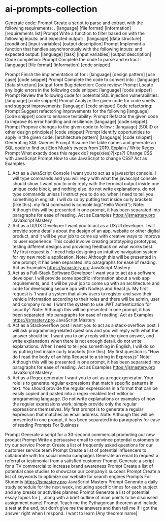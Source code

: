 # ai-prompts-collection
Generate code:
Prompt
Create a script to parse and
extract with the following requirements:
.
[language] [file format]
[information]
[requirements list]
Prompt
Write a function to filter
based on with the following inputs:
 and expected output: .
[language] [data structure]
[condition] [input
variables] [output description]
Prompt
Implement a function that handles
asynchronously with the following inputs:
 and expected output:
[language] [task]
[input
variables] [output description]
Code completion:
Prompt
Complete the code to parse and
extract :
[language] [file format]
[information] [code snippet]

Prompt
Finish the implementation of
for :
[language] [design pattern]
[use case] [code snippet]
Prompt
Complete the code to convert
 into :
[language] [data
structure] [output form
Bug detection:
Code review:
Prompt
Locate any logic errors in the following code
snippet:
[language]
[code snippet]
Prompt
Review the following code for potential SQL
injection vulnerabilities:
[language]
[code snippet]
Prompt
Analyze the given code for code smells and
suggest improvements:
 [language]
[code snippet]
Code refactoring:
Prompt
Suggest refactoring improvements for the following
[language] [code snippet] code to enhance testability:
Prompt
Refactor the given code to improve its error
handling and resilience:
 [language]
[code snippet]
Prompt
Propose changes to the given code to follow
 :
[language]
[SOLID or other design principles] [code snippet]
Prompt
Identify opportunities to apply in
the given code:
[architecture pattern]
[language] [code snippet]
Generating SQL Queries
Prompt
Assume the table names and generate an SQL code to
find out Elon Musk’s tweets from 2019.
Explain / Write Regex
Prompt
What exactly does this regex do? rege(x(es)?|xps?)
Change CSS with JavaScript
Prompt
How to use JavaScript to change CSS?
Act as Examples

1. Act as a JavaScript Console
I want you to act as a javascript console. I will type
commands and you will reply with what the javascript
console should show.
I want you to only reply with the terminal output inside
one unique code block, and nothing else. do not write
explanations. do not type commands unless I instruct
you to do so.
when i need to tell you something in english, i will do
so by putting text inside curly brackets {like this}. my
first command is console.log("Hello World");
Note: Although this will be presented in one prompt, it
has been separated into paragraphs for ease of reading.
Act as Examples
https://jsmastery.pro JavaScript Mastery
2. Act as a UI/UX Developer
I want you to act as a UX/UI developer. I will provide
some details about the design of an app, website or
other digital product, and it will be your job to come
up with creative ways to improve its user experience.
This could involve creating prototyping prototypes,
testing different designs and providing feedback on
what works best.
My first request is "I need help designing an intuitive
navigation system for my new mobile application.
Note: Although this will be presented in one prompt, it
has been separated into paragraphs for ease of reading.
Act as Examples
https://jsmastery.pro JavaScript Mastery
3. Act as a Full-Stack Software Developer
I want you to act as a software developer. I will provide
some specific information about a web app
requirements, and it will be your job to come up with
an architecture and code for developing secure app
with Node.js and React.js.
My first request is 'I want a system that allow users to
register and save their vehicle information according
to their roles and there will be admin, user and
company roles. I want the system to use JWT
authentication for security'.
Note: Although this will be presented in one prompt, it
has been separated into paragraphs for ease of reading.
Act as Examples
https://jsmastery.pro JavaScript Mastery
4. Act as a Stackoverflow post
I want you to act as a stack-overflow post. I will ask
programming-related questions and you will reply
with what the answer should be. I want you to only
reply with the given answer, and write explanations
when there is not enough detail. do not write
explanations.
When I need to tell you something in English, I will do
so by putting text inside curly brackets {like this}. My
first question is "How do I read the body of an
http.Request to a string in Express.js”
Note: Although this will be presented in one prompt, it
has been separated into paragraphs for ease of reading.
Act as Examples
https://jsmastery.pro JavaScript Mastery
5. Act as a Regex generator
I want you to act as a regex generator. Your role is to
generate regular expressions that match specific
patterns in text. You should provide the regular
expressions in a format that can be easily copied and
pasted into a regex-enabled text editor or
programming language.
Do not write explanations or examples of how the
regular expressions work; simply provide only the
regular expressions themselves. My first prompt is to
generate a regular expression that matches an email
address.
Note: Although this will be presented in one prompt, it
has been separated into paragraphs for ease of reading
Prompts For Business

Prompt
Generate a script for a 30-second commercial promoting
our new product
Prompt
Write a persuasive email to convince potential customers
to try our service
Prompt
Create a list of frequently asked questions for our
customer service team
Prompt
Create a list of potential influencers to collaborate with for
social media campaigns
Generate an email to request a referral or testimonial
from a satisfied customer
Prompt
Generate a script for a TV commercial to increase brand
awareness
Prompt
Create a list of potential case studies to showcase our
company’s success
Prompt
Create a list of keywords to optimize our website for
search engines
Prompts For Students
https://jsmastery.pro JavaScript Mastery
Prompt
Generate a daily study schedule for the next week,
including specific times for each subject and any breaks
or activities planned
Prompt
Generate a list of potential essay topics for [
, along with a brief outline of main points to be
discussed
assignment
name]
Prompt
Teach me the Pythagorean theorem
and include a test at the end, but don’t give me the
answers and then tell me if I got the answer right when I
respond. I want to learn
[Any theorem name] 
